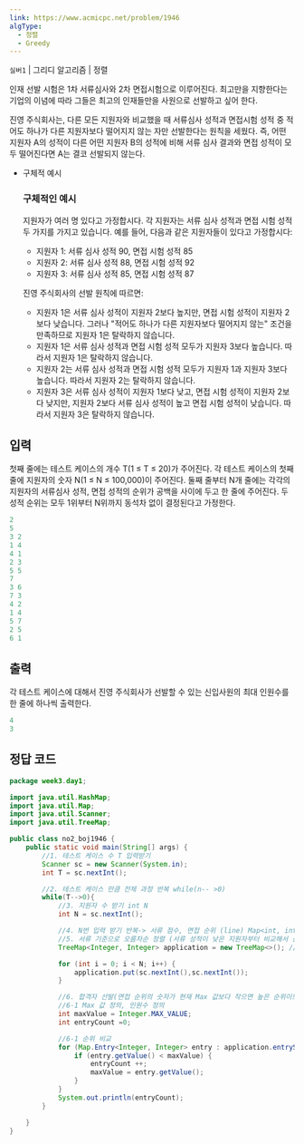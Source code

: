 ```yaml
---
link: https://www.acmicpc.net/problem/1946
algType:
  - 정렬
  - Greedy
---
```



`실버1` | 그리디 알고리즘 | 정렬

인재 선발 시험은 1차 서류심사와 2차 면접시험으로 이루어진다. 최고만을 지향한다는 기업의 이념에 따라 그들은 최고의 인재들만을 사원으로 선발하고 싶어 한다.

진영 주식회사는, 다른 모든 지원자와 비교했을 때 서류심사 성적과 면접시험 성적 중 적어도 하나가 다른 지원자보다 떨어지지 않는 자만 선발한다는 원칙을 세웠다. 즉, 어떤 지원자 A의 성적이 다른 어떤 지원자 B의 성적에 비해 서류 심사 결과와 면접 성적이 모두 떨어진다면 A는 결코 선발되지 않는다.

- 구체적 예시
    
    ### 구체적인 예시
    
    지원자가 여러 명 있다고 가정합시다. 각 지원자는 서류 심사 성적과 면접 시험 성적 두 가지를 가지고 있습니다. 예를 들어, 다음과 같은 지원자들이 있다고 가정합시다:
    
    - 지원자 1: 서류 심사 성적 90, 면접 시험 성적 85
    - 지원자 2: 서류 심사 성적 88, 면접 시험 성적 92
    - 지원자 3: 서류 심사 성적 85, 면접 시험 성적 87
    
    진영 주식회사의 선발 원칙에 따르면:
    
    - 지원자 1은 서류 심사 성적이 지원자 2보다 높지만, 면접 시험 성적이 지원자 2보다 낮습니다. 그러나 "적어도 하나가 다른 지원자보다 떨어지지 않는" 조건을 만족하므로 지원자 1은 탈락하지 않습니다.
    - 지원자 1은 서류 심사 성적과 면접 시험 성적 모두가 지원자 3보다 높습니다. 따라서 지원자 1은 탈락하지 않습니다.
    - 지원자 2는 서류 심사 성적과 면접 시험 성적 모두가 지원자 1과 지원자 3보다 높습니다. 따라서 지원자 2는 탈락하지 않습니다.
    - 지원자 3은 서류 심사 성적이 지원자 1보다 낮고, 면접 시험 성적이 지원자 2보다 낮지만, 지원자 2보다 서류 심사 성적이 높고 면접 시험 성적이 낮습니다. 따라서 지원자 3은 탈락하지 않습니다.

## 입력

첫째 줄에는 테스트 케이스의 개수 T(1 ≤ T ≤ 20)가 주어진다. 각 테스트 케이스의 첫째 줄에 지원자의 숫자 N(1 ≤ N ≤ 100,000)이 주어진다. 둘째 줄부터 N개 줄에는 각각의 지원자의 서류심사 성적, 면접 성적의 순위가 공백을 사이에 두고 한 줄에 주어진다. 두 성적 순위는 모두 1위부터 N위까지 동석차 없이 결정된다고 가정한다.

```java
2
5
3 2
1 4
4 1
2 3
5 5
7
3 6
7 3
4 2
1 4
5 7
2 5
6 1
```

## 출력

각 테스트 케이스에 대해서 진영 주식회사가 선발할 수 있는 신입사원의 최대 인원수를 한 줄에 하나씩 출력한다.

```java
4
3
```

## 정답 코드

```java
package week3.day1;

import java.util.HashMap;
import java.util.Map;
import java.util.Scanner;
import java.util.TreeMap;

public class no2_boj1946 {
    public static void main(String[] args) {
        //1. 테스트 케이스 수 T 입력받기
        Scanner sc = new Scanner(System.in);
        int T = sc.nextInt();

        //2. 테스트 케이스 만큼 전체 과정 반복 while(n-- >0)
        while(T-->0){
            //3. 지원자 수 받기 int N
            int N = sc.nextInt();

            //4. N번 입력 받기 반복-> 서류 점수, 면접 순위 (line) Map<int, int>
            //5. 서류 기준으로 오름차순 정렬 (서류 성적이 낮은 지원자부터 비교해서 선별하면 면접 점수만 비교하면 될 것 같음)
            TreeMap<Integer, Integer> application = new TreeMap<>(); // TreeMap 을 사용하면 자동으로 키 순서로 정렬해준다는디요

            for (int i = 0; i < N; i++) {
                application.put(sc.nextInt(),sc.nextInt());
            }

            //6. 합격자 선발(면접 순위의 숫자가 현재 Max 값보다 작으면 높은 순위이므로 적어도 하나의 점수가 높은 것을 의미함)
            //6-1 Max 값 정의, 인원수 정의
            int maxValue = Integer.MAX_VALUE;
            int entryCount =0;

            //6-1 순위 비교
            for (Map.Entry<Integer, Integer> entry : application.entrySet()) {
                if (entry.getValue() < maxValue) {
                    entryCount ++;
                    maxValue = entry.getValue();
                }
            }
            System.out.println(entryCount);
        }

    }
}

```
